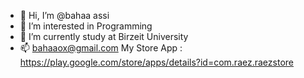 - 👋 Hi, I’m @bahaa assi
- 👀 I’m interested in Programming
- 🌱 I’m currently study at Birzeit University
- 📫 bahaaox@gmail.com
My Store App :
https://play.google.com/store/apps/details?id=com.raez.raezstore
<!---
bahaaoz/bahaaoz is a ✨ special ✨ repository because its `README.md` (this file) appears on your GitHub profile.
You can click the Preview link to take a look at your changes.
--->
